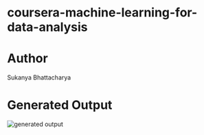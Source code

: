 # coursera-machine-learning-for-data-analysis
# Author
Sukanya Bhattacharya
# Generated Output
![generated output](https://user-images.githubusercontent.com/46130019/166642914-8a555221-af23-4ddd-9e0d-9f7d888f7b90.png)
